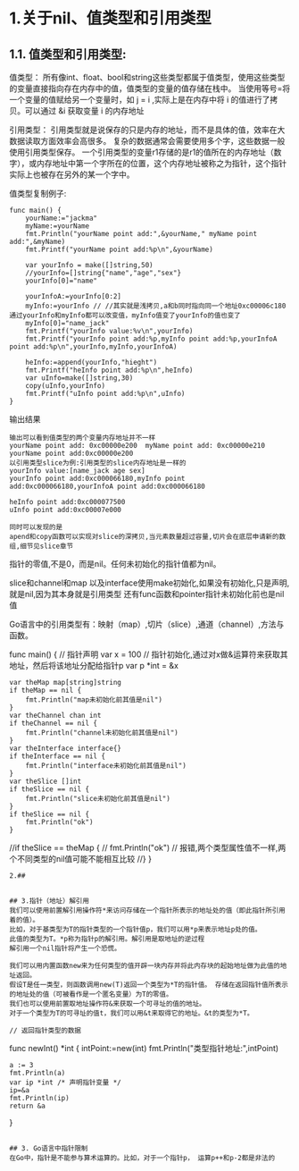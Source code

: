 
# 1.关于nil、值类型和引用类型

## 1.1. 值类型和引用类型:
值类型：
所有像int、float、bool和string这些类型都属于值类型，使用这些类型的变量直接指向存在内存中的值，值类型的变量的值存储在栈中。
当使用等号=将一个变量的值赋给另一个变量时，如 j = i ,实际上是在内存中将 i 的值进行了拷贝。可以通过 &i 获取变量 i 的内存地址

引用类型：
引用类型就是说保存的只是内存的地址，而不是具体的值，效率在大数据读取方面效率会高很多。
复杂的数据通常会需要使用多个字，这些数据一般使用引用类型保存。
一个引用类型的变量r1存储的是r1的值所在的内存地址（数字），或内存地址中第一个字所在的位置，这个内存地址被称之为指针，这个指针实际上也被存在另外的某一个字中。

值类型复制例子:
```
func main() {
    yourName:="jackma"
    myName:=yourName
    fmt.Println("yourName point add:",&yourName," myName point add:",&myName)
    fmt.Printf("yourName point add:%p\n",&yourName)

    var yourInfo = make([]string,50)
    //yourInfo=[]string{"name","age","sex"}
    yourInfo[0]="name"

    yourInfoA:=yourInfo[0:2]
    myInfo:=yourInfo // //其实就是浅拷贝,a和b同时指向同一个地址0xc00006c180 通过yourInfo和myInfo都可以改变值，myInfo值变了yourInfo的值也变了
    myInfo[0]="name_jack"
    fmt.Printf("yourInfo value:%v\n",yourInfo)
    fmt.Printf("yourInfo point add:%p,myInfo point add:%p,yourInfoA point add:%p\n",yourInfo,myInfo,yourInfoA)

    heInfo:=append(yourInfo,"hieght")
    fmt.Printf("heInfo point add:%p\n",heInfo)
    var uInfo=make([]string,30)
    copy(uInfo,yourInfo)
    fmt.Printf("uInfo point add:%p\n",uInfo)
}
```
输出结果
```
输出可以看到值类型的两个变量内存地址并不一样
yourName point add: 0xc00000e200  myName point add: 0xc00000e210
yourName point add:0xc00000e200
以引用类型slice为例:引用类型的slice内存地址是一样的
yourInfo value:[name_jack age sex]
yourInfo point add:0xc000066180,myInfo point add:0xc000066180,yourInfoA point add:0xc000066180

heInfo point add:0xc000077500
uInfo point add:0xc00007e000

同时可以发现的是
apend和copy函数可以实现对slice的深拷贝,当元素数量超过容量,切片会在底层申请新的数组,细节见slice章节
```

指针的零值,不是0，而是nil。任何未初始化的指针值都为nil。

slice和channel和map 以及interface使用make初始化,如果没有初始化,只是声明,就是nil,因为其本身就是引用类型
还有func函数和pointer指针未初始化前也是nil值

Go语言中的引用类型有：映射（map）,切片（slice）,通道（channel）,方法与函数。

func main() {
    // 指针声明
    var x = 100
    // 指针初始化,通过对x做&运算符来获取其地址，然后将该地址分配给指针p
    var p *int = &x

	var theMap map[string]string
    if theMap == nil {
        fmt.Println("map未初始化前其值是nil")
    }
    var theChannel chan int
    if theChannel == nil {
        fmt.Println("channel未初始化前其值是nil")
    }
    var theInterface interface{}
    if theInterface == nil {
        fmt.Println("interface未初始化前其值是nil")
    }
    var theSlice []int
    if theSlice == nil {
        fmt.Println("slice未初始化前其值是nil")
    }
    if theSlice == nil {
        fmt.Println("ok")
    }
//if theSlice == theMap {
//	fmt.Println("ok") // 报错,两个类型属性值不一样,两个不同类型的nil值可能不能相互比较
//}
}
```
2.##


## 3.指针（地址）解引用
我们可以使用前置解引用操作符*来访问存储在一个指针所表示的地址处的值（即此指针所引用着的值）。
比如，对于基类型为T的指针类型的一个指针值p，我们可以用*p来表示地址p处的值。
此值的类型为T。*p称为指针p的解引用。解引用是取地址的逆过程
解引用一个nil指针将产生一个恐慌。

我们可以用内置函数new来为任何类型的值开辟一块内存并将此内存块的起始地址做为此值的地址返回。
假设T是任一类型，则函数调用new(T)返回一个类型为*T的指针值。 存储在返回指针值所表示的地址处的值（可被看作是一个匿名变量）为T的零值。
我们也可以使用前置取地址操作符&来获取一个可寻址的值的地址。
对于一个类型为T的可寻址的值t，我们可以用&t来取得它的地址。&t的类型为*T。

// 返回指针类型的数据

```
func newInt() *int {
    intPoint:=new(int)
	fmt.Println("类型指针地址:",intPoint)

	a := 3
	fmt.Println(a)
	var ip *int /* 声明指针变量 */
	ip=&a
	fmt.Println(ip)
	return &a
}

```

## 3. Go语言中指针限制
在Go中，指针是不能参与算术运算的。比如，对于一个指针p， 运算p++和p-2都是非法的

